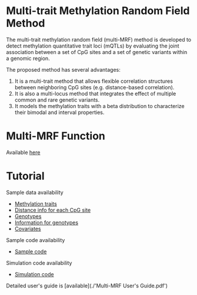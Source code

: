 # Multi-trait Methylation Random Field Method
The multi-trait methylation random field (multi-MRF) method is developed to detect methylation quantitative trait loci (mQTLs) by evaluating the joint association between a set of CpG sites and a set of genetic variants within a genomic region. 

The proposed method has several advantages:
1) It is a multi-trait method that allows flexible correlation structures between neighboring CpG sites (e.g. distance-based correlation). 
2) It is also a multi-locus method that integrates the effect of multiple common and rare genetic variants. 
3) It models the methylation traits with a beta distribution to characterize their bimodal and interval properties. 

# Multi-MRF Function
Available [here](./R/Multi-MRF.R)

# Tutorial
Sample data availability
- [Methylation traits](./Example/Data/Traits.txt)
- [Distance info for each CpG site](./Example/Data/Distance.txt)
- [Genotypes](./Example/Data/Genotypes.txt)
- [Information for genotypes](./Example/Data/info.info)
- [Covariates](./Example/Data/Covariates.txt)

Sample code availability
- [Sample code](./Example/Example.R)

Simulation code availability
- [Simulation code](./Example/Simulation.R)

Detailed user's guide is [available](./'Multi-MRF User's Guide.pdf')
